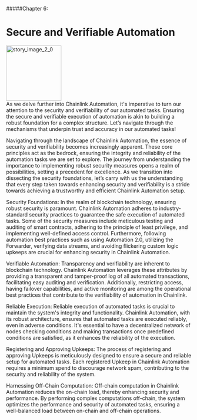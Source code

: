 #####Chapter 6:

# Secure and Verifiable Automation

<ContentWrapp>
  <div class="imgContainer">
    <img alt="story_image_2_0" src="/images/chapter/man.svg" width="150px" height="150px">
  </div>

  <div class="itemsContainer">
    <div class="item-text">
    As we delve further into Chainlink Automation, it's imperative to turn our attention to the security and verifiability of our automated tasks. Ensuring the secure and verifiable execution of automation is akin to building a robust foundation for a complex structure. Let’s navigate through the mechanisms that underpin trust and accuracy in our automated tasks!
    </div>
  </div>
</ContentWrapp>

Navigating through the landscape of Chainlink Automation, the essence of security and verifiability becomes increasingly apparent. These core principles act as the bedrock, ensuring the integrity and reliability of the automation tasks we are set to explore. The journey from understanding the importance to implementing robust security measures opens a realm of possibilities, setting a precedent for excellence. As we transition into dissecting the security foundations, let’s carry with us the understanding that every step taken towards enhancing security and verifiability is a stride towards achieving a trustworthy and efficient Chainlink Automation setup.

Security Foundations:
In the realm of blockchain technology, ensuring robust security is paramount. Chainlink Automation adheres to industry-standard security practices to guarantee the safe execution of automated tasks. Some of the security measures include meticulous testing and auditing of smart contracts, adhering to the principle of least privilege, and implementing well-defined access control. Furthermore, following automation best practices such as using Automation 2.0, utilizing the Forwarder, verifying data streams, and avoiding flickering custom logic upkeeps are crucial for enhancing security in Chainlink Automation​​.

Verifiable Automation:
Transparency and verifiability are inherent to blockchain technology. Chainlink Automation leverages these attributes by providing a transparent and tamper-proof log of all automated transactions, facilitating easy auditing and verification. Additionally, restricting access, having failover capabilities, and active monitoring are among the operational best practices that contribute to the verifiability of automation in Chainlink​.

Reliable Execution:
Reliable execution of automated tasks is crucial to maintain the system's integrity and functionality. Chainlink Automation, with its robust architecture, ensures that automated tasks are executed reliably, even in adverse conditions. It's essential to have a decentralized network of nodes checking conditions and making transactions once predefined conditions are satisfied, as it enhances the reliability of the execution​​.

Registering and Approving Upkeeps:
The process of registering and approving Upkeeps is meticulously designed to ensure a secure and reliable setup for automated tasks. Each registered Upkeep in Chainlink Automation requires a minimum spend to discourage network spam, contributing to the security and reliability of the system​​.

Harnessing Off-Chain Computation:
Off-chain computation in Chainlink Automation reduces the on-chain load, thereby enhancing security and performance. By performing complex computations off-chain, the system optimizes the performance and security of automated tasks, ensuring a well-balanced load between on-chain and off-chain operations.

